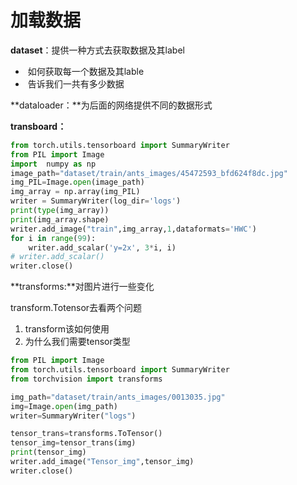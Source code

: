 # 加载数据

**dataset**：提供一种方式去获取数据及其label

- ​	如何获取每一个数据及其lable
- ​	告诉我们一共有多少数据

**dataloader：**为后面的网络提供不同的数据形式

**transboard：**

```python
from torch.utils.tensorboard import SummaryWriter
from PIL import Image
import  numpy as np
image_path="dataset/train/ants_images/45472593_bfd624f8dc.jpg"
img_PIL=Image.open(image_path)
img_array = np.array(img_PIL)
writer = SummaryWriter(log_dir='logs')
print(type(img_array))
print(img_array.shape)
writer.add_image("train",img_array,1,dataformats='HWC')
for i in range(99):
    writer.add_scalar('y=2x', 3*i, i)
# writer.add_scalar()
writer.close()
```

**transforms:**对图片进行一些变化

transform.Totensor去看两个问题

1. transform该如何使用
2. 为什么我们需要tensor类型

```python
from PIL import Image
from torch.utils.tensorboard import SummaryWriter
from torchvision import transforms

img_path="dataset/train/ants_images/0013035.jpg"
img=Image.open(img_path)
writer=SummaryWriter("logs")

tensor_trans=transforms.ToTensor()
tensor_img=tensor_trans(img)
print(tensor_img)
writer.add_image("Tensor_img",tensor_img)
writer.close()
```

